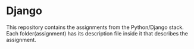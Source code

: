 # Django

This repository contains the assignments from the Python/Django stack.
Each folder(assignment) has its description file inside it that describes the assignment.
